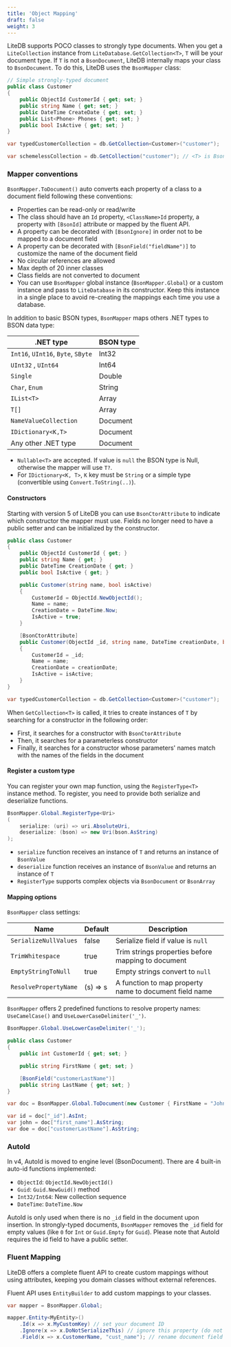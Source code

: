 ```yaml
---
title: 'Object Mapping'
draft: false
weight: 3
---
```


LiteDB supports POCO classes to strongly type documents. When you get a `LiteCollection` instance from `LiteDatabase.GetCollection<T>`, `T` will be your document type. If `T` is not a `BsonDocument`, LiteDB internally maps your class to `BsonDocument`. To do this, LiteDB uses the `BsonMapper` class:

```C#
// Simple strongly-typed document
public class Customer
{
    public ObjectId CustomerId { get; set; }
    public string Name { get; set; }
    public DateTime CreateDate { get; set; }
    public List<Phone> Phones { get; set; }
    public bool IsActive { get; set; }
}

var typedCustomerCollection = db.GetCollection<Customer>("customer");

var schemelessCollection = db.GetCollection("customer"); // <T> is BsonDocument
```

### Mapper conventions

`BsonMapper.ToDocument()` auto converts each property of a class to a document field following these conventions:

- Properties can be read-only or read/write
- The class should have an `Id` property, `<ClassName>Id` property, a property with `[BsonId]` attribute or mapped by the fluent API.
- A property can be decorated with `[BsonIgnore]` in order not to be mapped to a document field
- A property can be decorated with `[BsonField("fieldName")]` to customize the name of the document field
- No circular references are allowed
- Max depth of 20 inner classes
- Class fields are not converted to document
- You can use `BsonMapper` global instance (`BsonMapper.Global`) or a custom instance and pass to `LiteDatabase` in its constructor. Keep this instance in a single place to avoid re-creating the mappings each time you use a database.

In addition to basic BSON types, `BsonMapper` maps others .NET types to BSON data type:

|.NET type                          |BSON type     |
|-----------------------------------|--------------|
|`Int16`, `UInt16`, `Byte`, `SByte` |Int32         |
|`UInt32` , `UInt64`                |Int64         |
|`Single`                           |Double        |
|`Char`, `Enum`                     |String        |
|`IList<T>`                         |Array         |
|`T[]`                              |Array         |
|`NameValueCollection`              |Document      |
|`IDictionary<K,T>`                 |Document      |
|Any other .NET type                |Document      |

- `Nullable<T>` are accepted. If value is `null` the BSON type is Null, otherwise the mapper will use `T?`.
- For `IDictionary<K, T>`, `K` key must be `String` or a simple type (convertible using `Convert.ToString(..)`).

#### Constructors
Starting with version 5 of LiteDB you can use `BsonCtorAttribute` to indicate which constructor the mapper must use. Fields no longer need to have a public setter and can be initialized by the constructor.

```C#
public class Customer
{
    public ObjectId CustomerId { get; }
    public string Name { get; }
    public DateTime CreationDate { get; }
    public bool IsActive { get; }

    public Customer(string name, bool isActive)
    {
        CustomerId = ObjectId.NewObjectId();
        Name = name;
        CreationDate = DateTime.Now;
        IsActive = true;
    }

    [BsonCtorAttribute]
    public Customer(ObjectId _id, string name, DateTime creationDate, bool isActive)
    {
        CustomerId = _id;
        Name = name;
        CreationDate = creationDate;
        IsActive = isActive;
    }
}

var typedCustomerCollection = db.GetCollection<Customer>("customer");
```

When `GetCollection<T>` is called, it tries to create instances of `T` by searching for a constructor in the following order:

* First, it searches for a constructor with `BsonCtorAttribute`
* Then, it searches for a parameterless constructor
* Finally, it searches for a constructor whose parameters' names match with the names of the fields in the document

#### Register a custom type

You can register your own map function, using the `RegisterType<T>` instance method. To register, you need to provide both serialize and deserialize functions.

```C#
BsonMapper.Global.RegisterType<Uri>
(
    serialize: (uri) => uri.AbsoluteUri,
    deserialize: (bson) => new Uri(bson.AsString)
);
```

- `serialize` function receives an instance of `T` and returns an instance of `BsonValue`
- `deserialize` function receives an instance of `BsonValue` and returns an instance of `T`
- `RegisterType` supports complex objects via `BsonDocument` or `BsonArray` 

#### Mapping options

`BsonMapper` class settings:

|Name                   |Default |Description                                                |
|-----------------------|--------|-----------------------------------------------------------|
|`SerializeNullValues`  |false   |Serialize field if value is `null`                         |
|`TrimWhitespace`       |true    |Trim strings properties before mapping to document         |
|`EmptyStringToNull`    |true    |Empty strings convert to `null`                            |
|`ResolvePropertyName`  |(s) => s|A function to map property name to document field name     |

`BsonMapper` offers 2 predefined functions to resolve property names: `UseCamelCase()` and `UseLowerCaseDelimiter('_')`.

```C#
BsonMapper.Global.UseLowerCaseDelimiter('_');

public class Customer
{
    public int CustomerId { get; set; }

    public string FirstName { get; set; }

    [BsonField("customerLastName")]
    public string LastName { get; set; }
}

var doc = BsonMapper.Global.ToDocument(new Customer { FirstName = "John", LastName = "Doe" });

var id = doc["_id"].AsInt;
var john = doc["first_name"].AsString;
var doe = doc["customerLastName"].AsString;
```    

### AutoId

In v4, AutoId is moved to engine level (BsonDocument). There are 4 built-in auto-id functions implemented:

- `ObjectId`: `ObjectId.NewObjectId()`
- `Guid`: `Guid.NewGuid()` method
- `Int32/Int64`: New collection sequence
- `DateTime`: `DateTime.Now`

AutoId is only used when there is no `_id` field in the document upon insertion. In strongly-typed documents, `BsonMapper` removes the `_id` field for empty values (like `0` for `Int` or `Guid.Empty` for `Guid`).
Please note that AutoId requires the id field to have a public setter.

### Fluent Mapping

LiteDB offers a complete fluent API to create custom mappings without using attributes, keeping you domain classes without external references.

Fluent API uses `EntityBuilder` to add custom mappings to your classes.

```C#
var mapper = BsonMapper.Global;

mapper.Entity<MyEntity>()
    .Id(x => x.MyCustomKey) // set your document ID
    .Ignore(x => x.DoNotSerializeThis) // ignore this property (do not store)
    .Field(x => x.CustomerName, "cust_name"); // rename document field
```